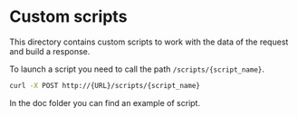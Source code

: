 # Custom scripts

This directory contains custom scripts to work with the data of the request and build a response.

To launch a script you need to call the path `/scripts/{script_name}`.

```bash 
curl -X POST http://{URL}/scripts/{script_name}
```

In the doc folder you can find an example of script.